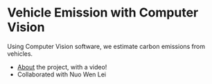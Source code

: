 # Vehicle Emission with Computer Vision
 Using Computer Vision software, we estimate carbon emissions from vehicles.
* [About](https://devpost.com/software/vehicle-emission-with-computer-vision) the project, with a video!
* Collaborated with Nuo Wen Lei
